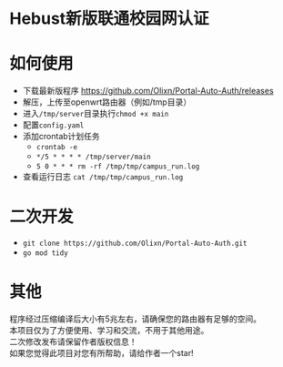 # Hebust新版联通校园网认证

# 如何使用
- 下载最新版程序 https://github.com/Olixn/Portal-Auto-Auth/releases
- 解压，上传至openwrt路由器（例如/tmp目录）
- 进入`/tmp/server`目录执行`chmod +x main`
- 配置`config.yaml`
- 添加crontab计划任务  
  - `crontab -e`
  - `*/5 * * * * /tmp/server/main`
  - `5 0 * * * rm -rf /tmp/tmp/campus_run.log`
- 查看运行日志 `cat /tmp/tmp/campus_run.log`

# 二次开发
- `git clone https://github.com/Olixn/Portal-Auto-Auth.git`
- `go mod tidy`

# 其他
程序经过压缩编译后大小有5兆左右，请确保您的路由器有足够的空间。  
本项目仅为了方便使用、学习和交流，不用于其他用途。  
二次修改发布请保留作者版权信息！  
如果您觉得此项目对您有所帮助，请给作者一个star!
